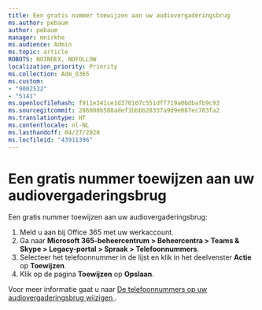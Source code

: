```yaml
---
title: Een gratis nummer toewijzen aan uw audiovergaderingsbrug
ms.author: pebaum
author: pebaum
manager: mnirkhe
ms.audience: Admin
ms.topic: article
ROBOTS: NOINDEX, NOFOLLOW
localization_priority: Priority
ms.collection: Adm_O365
ms.custom:
- "9002532"
- "5141"
ms.openlocfilehash: f911e341ce1d370107c551dff719a06dbafb9c93
ms.sourcegitcommit: 286000b588adef1bbbb28337a9d9e087ec783fa2
ms.translationtype: HT
ms.contentlocale: nl-NL
ms.lasthandoff: 04/27/2020
ms.locfileid: "43911396"
---
```

# <a name="assign-a-toll-free-number-to-your-audio-conferencing-bridge"></a>Een gratis nummer toewijzen aan uw audiovergaderingsbrug

Een gratis nummer toewijzen aan uw audiovergaderingsbrug:

1. Meld u aan bij Office 365 met uw werkaccount.
2. Ga naar **Microsoft 365-beheercentrum > Beheercentra > Teams & Skype > Legacy-portal > Spraak > Telefoonnummers**.
3. Selecteer het telefoonnummer in de lijst en klik in het deelvenster **Actie** op **Toewijzen**.
4. Klik op de pagina **Toewijzen** op **Opslaan**.

Voor meer informatie gaat u naar [De telefoonnummers op uw audiovergaderingsbrug wijzigen ](https://docs.microsoft.com/MicrosoftTeams/change-the-phone-numbers-on-your-audio-conferencing-bridge).
